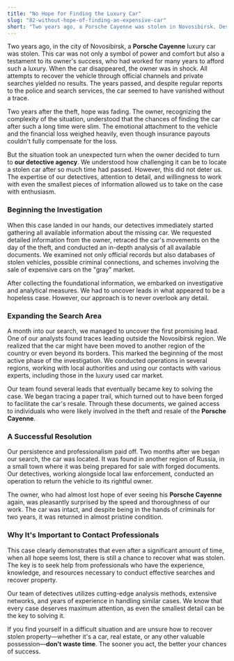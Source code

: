 ```yaml
---
title: "No Hope for Finding the Luxury Car"
slug: "82-without-hope-of-finding-an-expensive-car"
short: "Two years ago, a Porsche Cayenne was stolen in Novosibirsk. Despite relentless efforts, the owner had almost given up hope. However, after contacting our agency, the car was found in another region and returned to the owner within two months. We succeeded where others failed..."
---
```


Two years ago, in the city of Novosibirsk, a **Porsche Cayenne** luxury car was stolen. This car was not only a symbol of power and comfort but also a testament to its owner's success, who had worked for many years to afford such a luxury. When the car disappeared, the owner was in shock. All attempts to recover the vehicle through official channels and private searches yielded no results. The years passed, and despite regular reports to the police and search services, the car seemed to have vanished without a trace.

Two years after the theft, hope was fading. The owner, recognizing the complexity of the situation, understood that the chances of finding the car after such a long time were slim. The emotional attachment to the vehicle and the financial loss weighed heavily, even though insurance payouts couldn't fully compensate for the loss.

But the situation took an unexpected turn when the owner decided to turn to **our detective agency**. We understood how challenging it can be to locate a stolen car after so much time had passed. However, this did not deter us. The expertise of our detectives, attention to detail, and willingness to work with even the smallest pieces of information allowed us to take on the case with enthusiasm.

### Beginning the Investigation

When this case landed in our hands, our detectives immediately started gathering all available information about the missing car. We requested detailed information from the owner, retraced the car's movements on the day of the theft, and conducted an in-depth analysis of all available documents. We examined not only official records but also databases of stolen vehicles, possible criminal connections, and schemes involving the sale of expensive cars on the "gray" market.

After collecting the foundational information, we embarked on investigative and analytical measures. We had to uncover leads in what appeared to be a hopeless case. However, our approach is to never overlook any detail.

### Expanding the Search Area

A month into our search, we managed to uncover the first promising lead. One of our analysts found traces leading outside the Novosibirsk region. We realized that the car might have been moved to another region of the country or even beyond its borders. This marked the beginning of the most active phase of the investigation. We conducted operations in several regions, working with local authorities and using our contacts with various experts, including those in the luxury used car market.

Our team found several leads that eventually became key to solving the case. We began tracing a paper trail, which turned out to have been forged to facilitate the car's resale. Through these documents, we gained access to individuals who were likely involved in the theft and resale of the **Porsche Cayenne**.

### A Successful Resolution

Our persistence and professionalism paid off. Two months after we began our search, the car was located. It was found in another region of Russia, in a small town where it was being prepared for sale with forged documents. Our detectives, working alongside local law enforcement, conducted an operation to return the vehicle to its rightful owner.

The owner, who had almost lost hope of ever seeing his **Porsche Cayenne** again, was pleasantly surprised by the speed and thoroughness of our work. The car was intact, and despite being in the hands of criminals for two years, it was returned in almost pristine condition.

### Why It's Important to Contact Professionals

This case clearly demonstrates that even after a significant amount of time, when all hope seems lost, there is still a chance to recover what was stolen. The key is to seek help from professionals who have the experience, knowledge, and resources necessary to conduct effective searches and recover property.

Our team of detectives utilizes cutting-edge analysis methods, extensive networks, and years of experience in handling similar cases. We know that every case deserves maximum attention, as even the smallest detail can be the key to solving it.

If you find yourself in a difficult situation and are unsure how to recover stolen property—whether it's a car, real estate, or any other valuable possession—**don't waste time**. The sooner you act, the better your chances of success.
